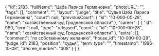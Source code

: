 {
    "id": 2183,
    "fullName": "Цаба Лариса Германовна",
    "photoURL": "",
    "tags": [],
    "comment": "",
    "layout": "judge",
    "title": "Судья Цаба Лариса Германовна",
    "court": null,
    "previousCourt": {
        "id": "10-000-00-28",
        "name": "хозяйственный суд Гродненской области"
    },
    "career": [
        {
            "id": 980,
            "term": null,
            "type": "released",
            "court": {
                "id": "10-000-00-28",
                "name": "хозяйственный суд Гродненской области"
            },
            "extra": [],
            "comment": "по собственному желанию",
            "house_id": "10-000-00-28",
            "judge_id": 2183,
            "position": "судья",
            "term_type": "",
            "timestamp": "1996-10-08",
            "decree_number": "408"
        }
    ]
}